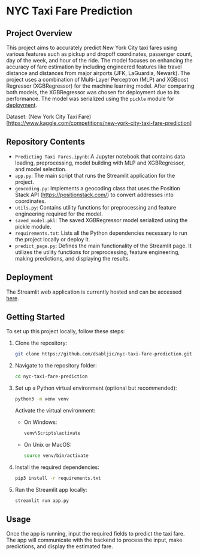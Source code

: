 # NYC Taxi Fare Prediction

## Project Overview

This project aims to accurately predict New York City taxi fares using various features such as pickup and dropoff coordinates, passenger count, day of the week, and hour of the ride. The model focuses on enhancing the accuracy of fare estimation by including engineered features like travel distance and distances from major airports (JFK, LaGuardia, Newark). The project uses a combination of Multi-Layer Perceptron (MLP) and XGBoost Regressor (XGBRegressor) for the machine learning model. After comparing both models, the XGBRegressor was chosen for deployment due to its performance. The model was serialized using the `pickle` module for [deployment](https://dsabljic-nyc-taxi-fare-prediction.streamlit.app/).

Dataset: (New York City Taxi Fare)[https://www.kaggle.com/competitions/new-york-city-taxi-fare-prediction]
## Repository Contents

- `Predicting Taxi Fares.ipynb`: A Jupyter notebook that contains data loading, preprocessing, model building with MLP and XGBRegressor, and model selection.
- `app.py`: The main script that runs the Streamlit application for the project.
- `geocoding.py`: Implements a geocoding class that uses the Position Stack API (https://positionstack.com/) to convert addresses into coordinates.
- `utils.py`: Contains utility functions for preprocessing and feature engineering required for the model.
- `saved_model.pkl`: The saved XGBRegressor model serialized using the pickle module.
- `requirements.txt`: Lists all the Python dependencies necessary to run the project locally or deploy it.
- `predict_page.py`: Defines the main functionality of the Streamlit page. It utilizes the utility functions for preprocessing, feature engineering, making predictions, and displaying the results.

## Deployment
The Streamlit web application is currently hosted and can be accessed [here](https://dsabljic-nyc-taxi-fare-prediction-app-4w64qw.streamlitapp.com/).

## Getting Started

To set up this project locally, follow these steps:

1. Clone the repository:
   ```bash
   git clone https://github.com/dsabljic/nyc-taxi-fare-prediction.git
   ```
2. Navigate to the repository folder:
   ```bash
   cd nyc-taxi-fare-prediction
   ```
3. Set up a Python virtual environment (optional but recommended):
   ```bash
   python3 -m venv venv
   ```
   Activate the virtual environment:
   - On Windows:
     ```bash
     venv\Scripts\activate
     ```
   - On Unix or MacOS:
     ```bash
     source venv/bin/activate
     ```
4. Install the required dependencies:
   ```bash
   pip3 install -r requirements.txt
   ```

5. Run the Streamlit app locally:
   ```bash
   streamlit run app.py
   ```

## Usage

Once the app is running, input the required fields to predict the taxi fare. The app will communicate with the backend to process the input, make predictions, and display the estimated fare.
